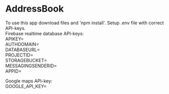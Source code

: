 # AddressBook <br />

To use this app download files and 'npm install'. Setup .env file with correct API-keys.<br />
Firebase realtime database API-keys:<br />
APIKEY=<br />
AUTHDOMAIN=<br />
DATABASEURL=<br />
PROJECTID=<br />
STORAGEBUCKET=<br />
MESSAGINGSENDERID=<br />
APPID=<br />

Google maps API-key:<br />
GOOGLE_API_KEY=
